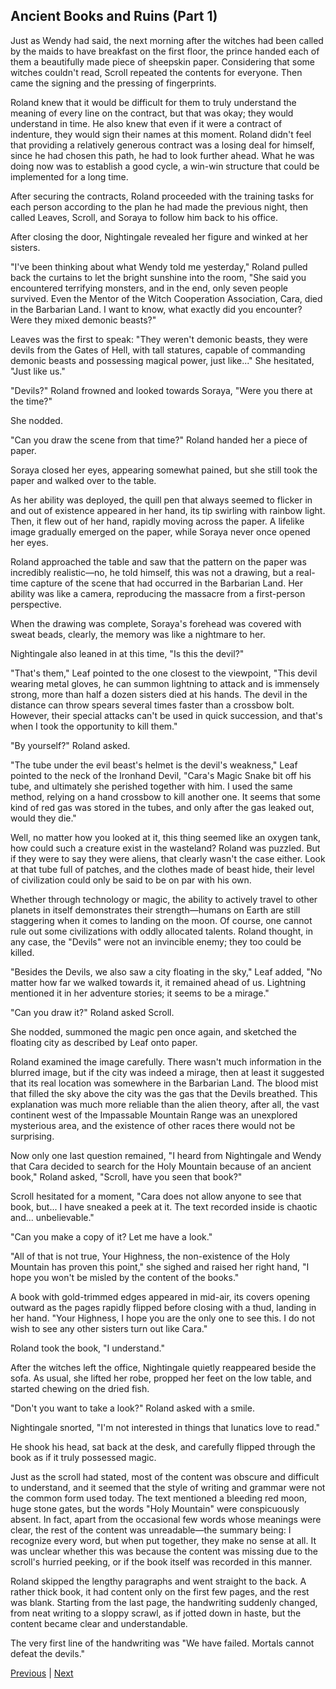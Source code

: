 ## Ancient Books and Ruins (Part 1)
Just as Wendy had said, the next morning after the witches had been called by the maids to have breakfast on the first floor, the prince handed each of them a beautifully made piece of sheepskin paper. Considering that some witches couldn't read, Scroll repeated the contents for everyone. Then came the signing and the pressing of fingerprints.



Roland knew that it would be difficult for them to truly understand the meaning of every line on the contract, but that was okay; they would understand in time. He also knew that even if it were a contract of indenture, they would sign their names at this moment. Roland didn't feel that providing a relatively generous contract was a losing deal for himself, since he had chosen this path, he had to look further ahead. What he was doing now was to establish a good cycle, a win-win structure that could be implemented for a long time.



After securing the contracts, Roland proceeded with the training tasks for each person according to the plan he had made the previous night, then called Leaves, Scroll, and Soraya to follow him back to his office.



After closing the door, Nightingale revealed her figure and winked at her sisters.



"I've been thinking about what Wendy told me yesterday," Roland pulled back the curtains to let the bright sunshine into the room, "She said you encountered terrifying monsters, and in the end, only seven people survived. Even the Mentor of the Witch Cooperation Association, Cara, died in the Barbarian Land. I want to know, what exactly did you encounter? Were they mixed demonic beasts?"



Leaves was the first to speak: "They weren't demonic beasts, they were devils from the Gates of Hell, with tall statures, capable of commanding demonic beasts and possessing magical power, just like..." She hesitated, "Just like us."



"Devils?" Roland frowned and looked towards Soraya, "Were you there at the time?"



She nodded.



"Can you draw the scene from that time?" Roland handed her a piece of paper.



Soraya closed her eyes, appearing somewhat pained, but she still took the paper and walked over to the table.

As her ability was deployed, the quill pen that always seemed to flicker in and out of existence appeared in her hand, its tip swirling with rainbow light. Then, it flew out of her hand, rapidly moving across the paper. A lifelike image gradually emerged on the paper, while Soraya never once opened her eyes.

Roland approached the table and saw that the pattern on the paper was incredibly realistic—no, he told himself, this was not a drawing, but a real-time capture of the scene that had occurred in the Barbarian Land. Her ability was like a camera, reproducing the massacre from a first-person perspective.

When the drawing was complete, Soraya's forehead was covered with sweat beads, clearly, the memory was like a nightmare to her.

Nightingale also leaned in at this time, "Is this the devil?"

"That's them," Leaf pointed to the one closest to the viewpoint, "This devil wearing metal gloves, he can summon lightning to attack and is immensely strong, more than half a dozen sisters died at his hands. The devil in the distance can throw spears several times faster than a crossbow bolt. However, their special attacks can't be used in quick succession, and that's when I took the opportunity to kill them."

"By yourself?" Roland asked.

"The tube under the evil beast's helmet is the devil's weakness," Leaf pointed to the neck of the Ironhand Devil, "Cara's Magic Snake bit off his tube, and ultimately she perished together with him. I used the same method, relying on a hand crossbow to kill another one. It seems that some kind of red gas was stored in the tubes, and only after the gas leaked out, would they die."

Well, no matter how you looked at it, this thing seemed like an oxygen tank, how could such a creature exist in the wasteland? Roland was puzzled. But if they were to say they were aliens, that clearly wasn't the case either. Look at that tube full of patches, and the clothes made of beast hide, their level of civilization could only be said to be on par with his own.



Whether through technology or magic, the ability to actively travel to other planets in itself demonstrates their strength—humans on Earth are still staggering when it comes to landing on the moon. Of course, one cannot rule out some civilizations with oddly allocated talents. Roland thought, in any case, the "Devils" were not an invincible enemy; they too could be killed.



"Besides the Devils, we also saw a city floating in the sky," Leaf added, "No matter how far we walked towards it, it remained ahead of us. Lightning mentioned it in her adventure stories; it seems to be a mirage."



"Can you draw it?" Roland asked Scroll.



She nodded, summoned the magic pen once again, and sketched the floating city as described by Leaf onto paper.



Roland examined the image carefully. There wasn't much information in the blurred image, but if the city was indeed a mirage, then at least it suggested that its real location was somewhere in the Barbarian Land. The blood mist that filled the sky above the city was the gas that the Devils breathed. This explanation was much more reliable than the alien theory, after all, the vast continent west of the Impassable Mountain Range was an unexplored mysterious area, and the existence of other races there would not be surprising.



Now only one last question remained, "I heard from Nightingale and Wendy that Cara decided to search for the Holy Mountain because of an ancient book," Roland asked, "Scroll, have you seen that book?"



Scroll hesitated for a moment, "Cara does not allow anyone to see that book, but... I have sneaked a peek at it. The text recorded inside is chaotic and... unbelievable."



"Can you make a copy of it? Let me have a look."



"All of that is not true, Your Highness, the non-existence of the Holy Mountain has proven this point," she sighed and raised her right hand, "I hope you won't be misled by the content of the books."



A book with gold-trimmed edges appeared in mid-air, its covers opening outward as the pages rapidly flipped before closing with a thud, landing in her hand. "Your Highness, I hope you are the only one to see this. I do not wish to see any other sisters turn out like Cara."



Roland took the book, "I understand."



After the witches left the office, Nightingale quietly reappeared beside the sofa. As usual, she lifted her robe, propped her feet on the low table, and started chewing on the dried fish.



"Don't you want to take a look?" Roland asked with a smile.



Nightingale snorted, "I'm not interested in things that lunatics love to read."



He shook his head, sat back at the desk, and carefully flipped through the book as if it truly possessed magic.



Just as the scroll had stated, most of the content was obscure and difficult to understand, and it seemed that the style of writing and grammar were not the common form used today. The text mentioned a bleeding red moon, huge stone gates, but the words "Holy Mountain" were conspicuously absent. In fact, apart from the occasional few words whose meanings were clear, the rest of the content was unreadable—the summary being: I recognize every word, but when put together, they make no sense at all. It was unclear whether this was because the content was missing due to the scroll's hurried peeking, or if the book itself was recorded in this manner.



Roland skipped the lengthy paragraphs and went straight to the back. A rather thick book, it had content only on the first few pages, and the rest was blank. Starting from the last page, the handwriting suddenly changed, from neat writing to a sloppy scrawl, as if jotted down in haste, but the content became clear and understandable.



The very first line of the handwriting was "We have failed. Mortals cannot defeat the devils."





[Previous](CH0099.md) | [Next](CH0101.md)
